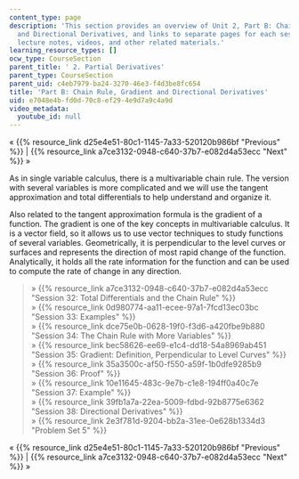```yaml
---
content_type: page
description: 'This section provides an overview of Unit 2, Part B: Chain Rule, Gradient
  and Directional Derivatives, and links to separate pages for each session containing
  lecture notes, videos, and other related materials.'
learning_resource_types: []
ocw_type: CourseSection
parent_title: ' 2. Partial Derivatives'
parent_type: CourseSection
parent_uid: c4eb7979-ba24-3270-46e3-f4d3be8fc654
title: 'Part B: Chain Rule, Gradient and Directional Derivatives'
uid: e7048e4b-fd0d-70c8-ef29-4e9d7a9c4a9d
video_metadata:
  youtube_id: null
---
```


« {{% resource_link d25e4e51-80c1-1145-7a33-520120b986bf "Previous" %}} | {{% resource_link a7ce3132-0948-c640-37b7-e082d4a53ecc "Next" %}} »

As in single variable calculus, there is a multivariable chain rule. The version with several variables is more complicated and we will use the tangent approximation and total differentials to help understand and organize it.

Also related to the tangent approximation formula is the gradient of a function. The gradient is one of the key concepts in multivariable calculus. It is a vector field, so it allows us to use vector techniques to study functions of several variables. Geometrically, it is perpendicular to the level curves or surfaces and represents the direction of most rapid change of the function. Analytically, it holds all the rate information for the function and can be used to compute the rate of change in any direction.

> » {{% resource_link a7ce3132-0948-c640-37b7-e082d4a53ecc "Session 32: Total Differentials and the Chain Rule" %}}  
> » {{% resource_link 0d980774-aa11-ecee-97a1-7fcd13ec03bc "Session 33: Examples" %}}  
> » {{% resource_link dce75e0b-0628-19f0-f3d6-a420fbe9b880 "Session 34: The Chain Rule with More Variables" %}}  
> » {{% resource_link bec58626-ee69-e1c4-dd18-54a8969ab451 "Session 35: Gradient: Definition, Perpendicular to Level Curves" %}}  
> » {{% resource_link 35a3500c-af50-f550-a59f-1b0dfe9285b9 "Session 36: Proof" %}}  
> » {{% resource_link 10e11645-483c-9e7b-c1e8-194ff0a40c7e "Session 37: Example" %}}  
> » {{% resource_link 39fb1a7a-22ea-5009-fdbd-92b8775e6362 "Session 38: Directional Derivatives" %}}  
> » {{% resource_link 2e3f781d-9204-bb2a-31ee-0e628b1334d3 "Problem Set 5" %}}

« {{% resource_link d25e4e51-80c1-1145-7a33-520120b986bf "Previous" %}} | {{% resource_link a7ce3132-0948-c640-37b7-e082d4a53ecc "Next" %}} »